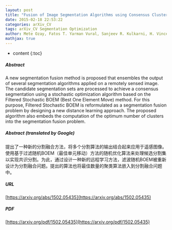 ```yaml
---
layout: post
title: "Fusion of Image Segmentation Algorithms using Consensus Clustering"
date: 2015-02-18 22:53:22
categories: arXiv_CV
tags: arXiv_CV Segmentation Optimization
author: Mete Ozay, Fatos T. Yarman Vural, Sanjeev R. Kulkarni, H. Vincent Poor
mathjax: true
---
```


* content
{:toc}

##### Abstract
A new segmentation fusion method is proposed that ensembles the output of several segmentation algorithms applied on a remotely sensed image. The candidate segmentation sets are processed to achieve a consensus segmentation using a stochastic optimization algorithm based on the Filtered Stochastic BOEM (Best One Element Move) method. For this purpose, Filtered Stochastic BOEM is reformulated as a segmentation fusion problem by designing a new distance learning approach. The proposed algorithm also embeds the computation of the optimum number of clusters into the segmentation fusion problem.

##### Abstract (translated by Google)
提出了一种新的分割融合方法，将多个分割算法的输出结合起来应用于遥感图像。使用基于过滤随机BOEM（最佳单元移动）方法的随机优化算法来处理候选分割集以实现共识分割。为此，通过设计一种新的远程学习方法，滤波随机BOEM被重新设计为分割融合问题。提出的算法也将最佳数量的聚类算法嵌入到分割融合问题中。

##### URL
[https://arxiv.org/abs/1502.05435](https://arxiv.org/abs/1502.05435)

##### PDF
[https://arxiv.org/pdf/1502.05435](https://arxiv.org/pdf/1502.05435)

